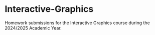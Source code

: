 # Interactive-Graphics
Homework submissions for the Interactive Graphics course during the 2024/2025 Academic Year.
